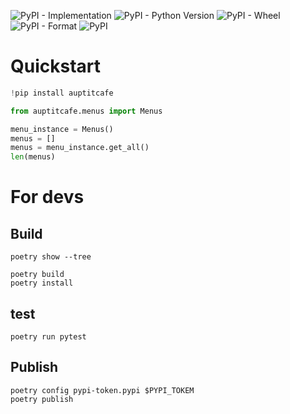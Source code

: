 ![PyPI - Implementation](https://img.shields.io/pypi/implementation/auptitcafe)
![PyPI - Python Version](https://img.shields.io/pypi/pyversions/auptitcafe)
![PyPI - Wheel](https://img.shields.io/pypi/wheel/auptitcafe)
![PyPI - Format](https://img.shields.io/pypi/format/auptitcafe)
![PyPI](https://img.shields.io/pypi/v/auptitcafe)

# Quickstart

```python
!pip install auptitcafe

from auptitcafe.menus import Menus

menu_instance = Menus()
menus = []
menus = menu_instance.get_all()
len(menus)
```

# For devs

## Build

```
poetry show --tree
```

```
poetry build
poetry install
```

## test

```
poetry run pytest
```



## Publish

```
poetry config pypi-token.pypi $PYPI_TOKEM
poetry publish
```
